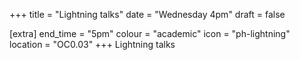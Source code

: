 +++
title = "Lightning talks"
date = "Wednesday 4pm"
draft = false

[extra]
end_time = "5pm"
colour = "academic"
icon = "ph-lightning"
location = "OC0.03"
+++
Lightning talks
